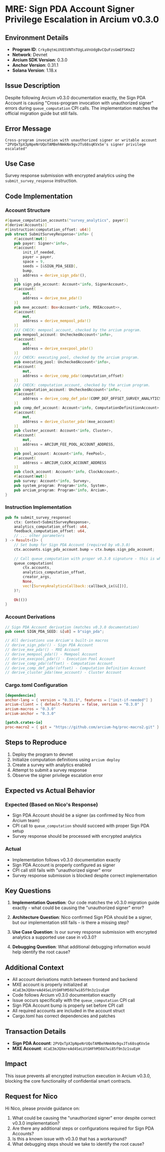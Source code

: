 # MRE: Sign PDA Account Signer Privilege Escalation in Arcium v0.3.0

## Environment Details
- **Program ID**: `Crky8qtmLUVESVNTnTUgLaVnUdgBvCQuFzsGmEFSKmZ2`
- **Network**: Devnet
- **Arcium SDK Version**: 0.3.0
- **Anchor Version**: 0.31.1
- **Solana Version**: 1.18.x

## Issue Description
Despite following Arcium v0.3.0 documentation exactly, the Sign PDA Account is causing "Cross-program invocation with unauthorized signer" errors during `queue_computation` CPI calls. The implementation matches the official migration guide but still fails.

## Error Message
```
Cross-program invocation with unauthorized signer or writable account
"2PVQxTpX3pNpeNrUQoTAMBehNmkNx9gvJTs68sqKVxSe's signer privilege escalated"
```

## Use Case
Survey response submission with encrypted analytics using the `submit_survey_response` instruction.

## Code Implementation

### Account Structure
```rust
#[queue_computation_accounts("survey_analytics", payer)]
#[derive(Accounts)]
#[instruction(computation_offset: u64)]
pub struct SubmitSurveyResponse<'info> {
    #[account(mut)]
    pub payer: Signer<'info>,
    #[account(
        init_if_needed,
        payer = payer,
        space = 9,
        seeds = [&SIGN_PDA_SEED],
        bump,
        address = derive_sign_pda!(),
    )]
    pub sign_pda_account: Account<'info, SignerAccount>,
    #[account(
        mut,
        address = derive_mxe_pda!()
    )]
    pub mxe_account: Box<Account<'info, MXEAccount>>,
    #[account(
        mut,
        address = derive_mempool_pda!()
    )]
    /// CHECK: mempool_account, checked by the arcium program.
    pub mempool_account: UncheckedAccount<'info>,
    #[account(
        mut,
        address = derive_execpool_pda!()
    )]
    /// CHECK: executing_pool, checked by the arcium program.
    pub executing_pool: UncheckedAccount<'info>,
    #[account(
        mut,
        address = derive_comp_pda!(computation_offset)
    )]
    /// CHECK: computation_account, checked by the arcium program.
    pub computation_account: UncheckedAccount<'info>,
    #[account(
        address = derive_comp_def_pda!(COMP_DEF_OFFSET_SURVEY_ANALYTICS)
    )]
    pub comp_def_account: Account<'info, ComputationDefinitionAccount>,
    #[account(
        mut,
        address = derive_cluster_pda!(mxe_account)
    )]
    pub cluster_account: Account<'info, Cluster>,
    #[account(
        mut,
        address = ARCIUM_FEE_POOL_ACCOUNT_ADDRESS,
    )]
    pub pool_account: Account<'info, FeePool>,
    #[account(
        address = ARCIUM_CLOCK_ACCOUNT_ADDRESS
    )]
    pub clock_account: Account<'info, ClockAccount>,
    #[account(mut)]
    pub survey: Account<'info, Survey>,
    pub system_program: Program<'info, System>,
    pub arcium_program: Program<'info, Arcium>,
}
```

### Instruction Implementation
```rust
pub fn submit_survey_response(
    ctx: Context<SubmitSurveyResponse>,
    analytics_computation_offset: u64,
    feedback_computation_offset: u64,
    // ... other parameters
) -> Result<()> {
    // Set bump for Sign PDA Account (required by v0.3.0)
    ctx.accounts.sign_pda_account.bump = ctx.bumps.sign_pda_account;
    
    // Call queue_computation with proper v0.3.0 signature - this is where the error occurs
    queue_computation(
        ctx.accounts,
        analytics_computation_offset,
        creator_args,
        None,
        vec![SurveyAnalyticsCallback::callback_ix(&[])],
    )?;
    
    Ok(())
}
```

### Account Derivations
```rust
// Sign PDA Account derivation (matches v0.3.0 documentation)
pub const SIGN_PDA_SEED: &[u8] = b"sign_pda";

// All derivations use Arcium's built-in macros
// derive_sign_pda!() - Sign PDA Account
// derive_mxe_pda!() - MXE Account  
// derive_mempool_pda!() - Mempool Account
// derive_execpool_pda!() - Execution Pool Account
// derive_comp_pda!(offset) - Computation Account
// derive_comp_def_pda!(offset) - Computation Definition Account
// derive_cluster_pda!(mxe_account) - Cluster Account
```

### Cargo.toml Configuration
```toml
[dependencies]
anchor-lang = { version = "0.31.1", features = ["init-if-needed"] }
arcium-client = { default-features = false, version = "0.3.0" }
arcium-macros = "0.3.0"
arcium-anchor = "0.3.0"

[patch.crates-io]
proc-macro2 = { git = "https://github.com/arcium-hq/proc-macro2.git" }
```

## Steps to Reproduce
1. Deploy the program to devnet
2. Initialize computation definitions using `arcium deploy`
3. Create a survey with analytics enabled
4. Attempt to submit a survey response
5. Observe the signer privilege escalation error

## Expected vs Actual Behavior

### Expected (Based on Nico's Response)
- Sign PDA Account should be a signer (as confirmed by Nico from Arcium team)
- CPI call to `queue_computation` should succeed with proper Sign PDA setup
- Survey response should be processed with encrypted analytics

### Actual
- Implementation follows v0.3.0 documentation exactly
- Sign PDA Account is properly configured as signer
- CPI call still fails with "unauthorized signer" error
- Survey response submission is blocked despite correct implementation

## Key Questions 

1. **Implementation Question**: Our code matches the v0.3.0 migration guide exactly - what could be causing the "unauthorized signer" error?

2. **Architecture Question**: Nico confirmed Sign PDA should be a signer, but our implementation still fails - is there a missing step?

3. **Use Case Question**: Is our survey response submission with encrypted analytics a supported use case in v0.3.0?

4. **Debugging Question**: What additional debugging information would help identify the root cause?

## Additional Context
- All account derivations match between frontend and backend
- MXE account is properly initialized at `4CaE3mJQXmreAd4SeLUtGHFhM56U7wi85f9n3z1suEpH`
- Code follows Arcium v0.3.0 documentation exactly
- Issue occurs specifically with the `queue_computation` CPI call
- Sign PDA Account bump is properly set before CPI call
- All required accounts are included in the account struct
- Cargo.toml has correct dependencies and patches

## Transaction Details
- **Sign PDA Account**: `2PVQxTpX3pNpeNrUQoTAMBehNmkNx9gvJTs68sqKVxSe`
- **MXE Account**: `4CaE3mJQXmreAd4SeLUtGHFhM56U7wi85f9n3z1suEpH`

## Impact
This issue prevents all encrypted instruction execution in Arcium v0.3.0, blocking the core functionality of confidential smart contracts.

## Request for Nico
Hi Nico, please provide guidance on:
1. What could be causing the "unauthorized signer" error despite correct v0.3.0 implementation?
2. Are there any additional steps or configurations required for Sign PDA Accounts?
3. Is this a known issue with v0.3.0 that has a workaround?
4. What debugging steps should we take to identify the root cause?
